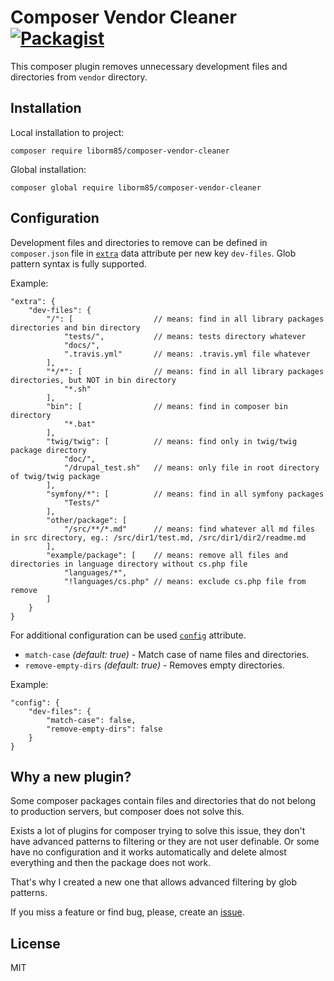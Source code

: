 # Composer Vendor Cleaner [![Packagist](https://img.shields.io/packagist/v/liborm85/composer-vendor-cleaner.svg)](https://packagist.org/packages/liborm85/composer-vendor-cleaner)

This composer plugin removes unnecessary development files and directories from `vendor` directory.

## Installation

Local installation to project:
```
composer require liborm85/composer-vendor-cleaner
```

Global installation:
```
composer global require liborm85/composer-vendor-cleaner
```

## Configuration

Development files and directories to remove can be defined in `composer.json` file
in [`extra`](https://getcomposer.org/doc/04-schema.md#extra) data attribute per new key `dev-files`.
Glob pattern syntax is fully supported.

Example:
```
"extra": {
    "dev-files": {
        "/": [                  // means: find in all library packages directories and bin directory
            "tests/",           // means: tests directory whatever
            "docs/",
            ".travis.yml"       // means: .travis.yml file whatever
        ],
        "*/*": [                // means: find in all library packages directories, but NOT in bin directory
            "*.sh"
        ],
        "bin": [                // means: find in composer bin directory
            "*.bat"
        ],
        "twig/twig": [          // means: find only in twig/twig package directory
            "doc/",
            "/drupal_test.sh"   // means: only file in root directory of twig/twig package
        ],
        "symfony/*": [          // means: find in all symfony packages
            "Tests/"
        ],
        "other/package": [
            "/src/**/*.md"      // means: find whatever all md files in src directory, eg.: /src/dir1/test.md, /src/dir1/dir2/readme.md
        ],
        "example/package": [    // means: remove all files and directories in language directory without cs.php file
            "languages/*",
            "!languages/cs.php" // means: exclude cs.php file from remove
        ]
    }
}
```

For additional configuration can be used [`config`](https://getcomposer.org/doc/04-schema.md#config) attribute.

- `match-case` _(default: true)_ - Match case of name files and directories.
- `remove-empty-dirs` _(default: true)_ - Removes empty directories.

Example:
```
"config": {
    "dev-files": {
        "match-case": false,
        "remove-empty-dirs": false
    }
}
```

## Why a new plugin?

Some composer packages contain files and directories that do not belong to production servers, but composer
does not solve this.

Exists a lot of plugins for composer trying to solve this issue, they don't have advanced patterns to filtering
or they are not user definable. Or some have no configuration and it works automatically and delete almost everything
and then the package does not work.

That's why I created a new one that allows advanced filtering by glob patterns.

If you miss a feature or find bug, please, create an [issue](https://github.com/liborm85/composer-vendor-cleaner/issues).

## License

MIT
